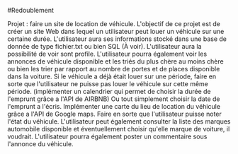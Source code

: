 #Redoublement

Projet : faire un site de location de véhicule.
L'objectif de ce projet est de créer un site Web dans lequel un utilisateur peut louer un véhicule sur une certaine durée.
L'utilisateur aura ses informations stocké dans une base de donnée de type fichier.txt ou bien SQL (À voir).
L'utilisateur aura la possibilité de voir sont profile.
L'utilisateur pourra également voir les annonces de véhicule disponible et les triés du plus chère au moins chère ou bien les trier par rapport au nombre de portes et de places disponible dans la voiture.
Si le véhicule a déjà était louer sur une période, faire en sorte que l'utilisateur ne puisse pas louer le véhicule sur cette même période.
(implémenter un calendrier qui permet de choisir la durée de l'emprunt grâce a l'API de AIRBNB) Ou tout simplement choisir la date de l'emprunt a l'écris.
Implémenter une carte du lieu de location du véhicule grâce a l'API de Google maps.
Faire en sorte que l'utilisateur puisse noter l'état du véhicule.
L'utilisateur peut également consulter la liste des marques automobile disponible et éventuellement choisir qu'elle marque de voiture, il voudrait.
L'utilisateur pourra également poster un commentaire sous l'annonce du véhicule.
